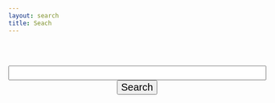 ```yaml
---
layout: search
title: Seach
---
```


<br/>&nbsp;
<form action="get" id="site_search">
<center>
  <input style="font-size:20px;" type="text" id="search_box" size="40">
  &nbsp;
  <input style="font-size:20px;" type="submit" value="Search">
</center>
</form>
<br/>&nbsp;
<br/>&nbsp;

<ul id="search_results"></ul>

<script src="/enterprise-integration-guide/assets/js/lunr.js"></script>
<script src="https://ajax.googleapis.com/ajax/libs/jquery/1.11.3/jquery.min.js"></script>
<script src="/enterprise-integration-guide/assets/js/search.js"></script>
